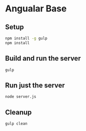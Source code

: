 # Angualar Base

## Setup

```bash
npm install -g gulp
npm install
```

## Build and run the server

```bash
gulp
```

## Run just the server

```bash
node server.js
```


## Cleanup

```bash
gulp clean
```